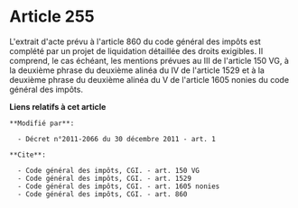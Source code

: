 # Article 255

L'extrait d'acte prévu à l'article 860 du code général des impôts est complété par un projet de liquidation détaillée des
droits exigibles. Il comprend, le cas échéant, les mentions prévues au III de l'article 150 VG, à la deuxième phrase du
deuxième alinéa du IV de l'article 1529 et à la deuxième phrase du deuxième alinéa du V de l'article 1605 nonies du code
général des impôts.

**Liens relatifs à cet article**

	**Modifié par**:

	  - Décret n°2011-2066 du 30 décembre 2011 - art. 1

	**Cite**:

	  - Code général des impôts, CGI. - art. 150 VG
	  - Code général des impôts, CGI. - art. 1529
	  - Code général des impôts, CGI. - art. 1605 nonies
	  - Code général des impôts, CGI. - art. 860
